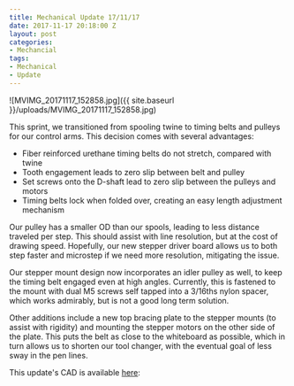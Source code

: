 ```yaml
---
title: Mechanical Update 17/11/17
date: 2017-11-17 20:18:00 Z
layout: post
categories:
- Mechancial
tags:
- Mechanical
- Update
---
```


![MVIMG_20171117_152858.jpg]({{ site.baseurl }}/uploads/MVIMG_20171117_152858.jpg)

This sprint, we transitioned from spooling twine to timing belts and pulleys for our control arms. This decision comes with several advantages:

* Fiber reinforced urethane timing belts do not stretch, compared with twine
* Tooth engagement leads to zero slip between belt and pulley
* Set screws onto the D-shaft lead to zero slip between the pulleys and motors
* Timing belts lock when folded over, creating an easy length adjustment mechanism

Our pulley has a smaller OD than our spools, leading to less distance traveled per step. This should assist with line resolution, but at the cost of drawing speed. Hopefully, our new stepper driver board allows us to both step faster and microstep if we need more resolution, mitigating the issue.

Our stepper mount design now incorporates an idler pulley as well, to keep the timing belt engaged even at high angles. Currently, this is fastened to the mount with dual M5 screws self tapped into a 3/16ths nylon spacer, which works admirably, but is not a good long term solution.

Other additions include a new top bracing plate to the stepper mounts (to assist with rigidity) and mounting the stepper motors on the other side of the plate. This puts the belt as close to the whiteboard as possible, which in turn allows us to shorten our tool changer, with the eventual goal of less sway in the pen lines.

This update's CAD is available [here](https://cad.onshape.com/documents/8f08652983ca17f06e9ac67d/v/082bedbad80e068208d81686/e/88465677413e52a9af015cfc):
